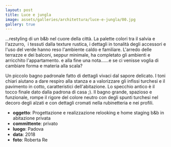 ```yaml
---
layout: post
title: Luce e jungla
image: assets/galleries/architettura/luce-e-jungla/00.jpg
gallery: true
---
```


...restyling di un b&b nel cuore della città. La palette colori tra il salvia e l'azzurro,  i tessuti dalla texture rustica, i dettagli in tonalità degli accessori e l'uso del verde hanno reso l'ambiente caldo e familiare. L'arredo delle terrazze e dei balconi, seppur minimale, ha completato gli ambienti e arricchito l'appartamento. e alla fine una nota......e se ci venisse voglia di cambiare forma e materia alla scala?

Un piccolo bagno padronale fatto di dettagli vivaci dal sapore delicato. I toni chiari aiutano a dare respiro alla stanza e a valorizzare gli infissi turchesi e il pavimento in cotto, caratteristici dell'abitazione. Lo specchio antico è il tocco finale dato dalla padrona di casa ;). Il bagno grande, spazioso e funzionale, rompe il rigore del colore neutro con degli spunti turchesi nel decoro degli alzati e con dettagli cromati nella rubinetteria e nei profili.

- **oggetto**: Progettazione e realizzazione relooking e home staging b&b in abitazione privata
- **committente**: privato
- **luogo**: Padova
- **data**: 2018
- **foto**: Roberta Re
